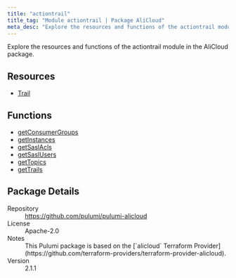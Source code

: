 ```yaml
---
title: "actiontrail"
title_tag: "Module actiontrail | Package AliCloud"
meta_desc: "Explore the resources and functions of the actiontrail module in the AliCloud package."
---
```


<!-- WARNING: this file was generated by Pulumi Docs Generator. -->
<!-- Do not edit by hand unless you're certain you know what you are doing! -->

Explore the resources and functions of the actiontrail module in the AliCloud package.

<h2 id="resources">Resources</h2>
<ul class="api">
    <li><a href="trail" title="Trail"><span class="symbol resource"></span>Trail</a></li>
</ul>

<h2 id="functions">Functions</h2>
<ul class="api">
    <li><a href="getconsumergroups" title="getConsumerGroups"><span class="symbol function"></span>getConsumerGroups</a></li>
    <li><a href="getinstances" title="getInstances"><span class="symbol function"></span>getInstances</a></li>
    <li><a href="getsaslacls" title="getSaslAcls"><span class="symbol function"></span>getSaslAcls</a></li>
    <li><a href="getsaslusers" title="getSaslUsers"><span class="symbol function"></span>getSaslUsers</a></li>
    <li><a href="gettopics" title="getTopics"><span class="symbol function"></span>getTopics</a></li>
    <li><a href="gettrails" title="getTrails"><span class="symbol function"></span>getTrails</a></li>
</ul>

<h2 id="package-details">Package Details</h2>
<dl class="package-details">
	<dt>Repository</dt>
	<dd><a href="https://github.com/pulumi/pulumi-alicloud">https://github.com/pulumi/pulumi-alicloud</a></dd>
	<dt>License</dt>
	<dd>Apache-2.0</dd>
	<dt>Notes</dt>
	<dd>This Pulumi package is based on the [`alicloud` Terraform Provider](https://github.com/terraform-providers/terraform-provider-alicloud).</dd>
	<dt>Version</dt>
	<dd>2.1.1</dd>
</dl>

